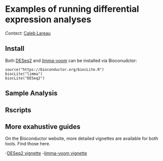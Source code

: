 <br><br>
# Examples of running differential expression analyses

*Contact:* [Caleb Lareau](mailto:caleblareau@g.harvard.edu)

## Install

Both [DESeq2](https://bioconductor.org/packages/release/bioc/html/DESeq2.html) and [limma-voom](https://bioconductor.org/packages/release/bioc/html/limma.html) can be installed via Bioconudctor:

```
source("https://bioconductor.org/biocLite.R")
biocLite("limma")
biocLite("DESeq2")
```

## Sample Analysis

## Rscripts


## More exahustive guides

On the Bioconductor website, more detailed vignettes are available for both tools. Find those here.

-[DESeq2 vignette](https://bioconductor.org/packages/release/bioc/vignettes/DESeq2/inst/doc/DESeq2.html)
-[limma-voom vignette](https://www.bioconductor.org/help/workflows/RNAseq123/)


<br><br>
